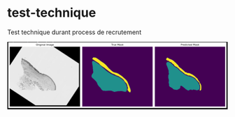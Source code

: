 # test-technique
Test technique durant process de recrutement

![Exemple de résultats](https://github.com/thmsguerin/test-technique/blob/main/results.png)
